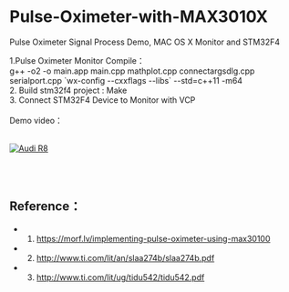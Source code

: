 # Pulse-Oximeter-with-MAX3010X
Pulse Oximeter Signal Process Demo, MAC OS X Monitor and STM32F4

1.Pulse Oximeter Monitor Compile：
</br>
g++ -o2 -o main.app main.cpp mathplot.cpp connectargsdlg.cpp serialport.cpp \`wx-config --cxxflags --libs\` --std=c++11 -m64 </br>
2. Build stm32f4 project : Make
</br>
3. Connect STM32F4 Device to Monitor with VCP
</br>
</br>
Demo video：
</br>
</br>

[![Audi R8](http://img.youtube.com/vi/26pw-d6lBSQ/0.jpg)](https://youtu.be/26pw-d6lBSQ)

</br>
</br>

## Reference：
 - 1. https://morf.lv/implementing-pulse-oximeter-using-max30100 </br>
 - 2. http://www.ti.com/lit/an/slaa274b/slaa274b.pdf </br>
 - 3. http://www.ti.com/lit/ug/tidu542/tidu542.pdf </br>

